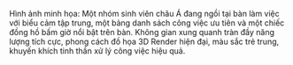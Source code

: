 Hình ảnh minh họa: Một nhóm sinh viên châu Á đang ngồi tại bàn làm việc với biểu cảm tập trung, một bảng danh sách công việc ưu tiên và một chiếc đồng hồ bấm giờ nổi bật trên bàn. Không gian xung quanh tràn đầy năng lượng tích cực, phong cách đồ họa 3D Render hiện đại, màu sắc trẻ trung, khuyến khích tinh thần xử lý công việc hiệu quả.